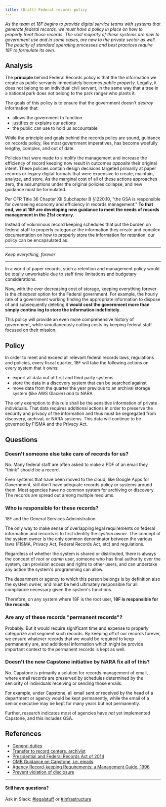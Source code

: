 ```yaml
---
title: (Draft) Federal records policy
---
```


_As the team at 18F begins to provide digital service teams with systems that generate federal records, we must have a policy in place on how to properly treat those records. The vast majority of these systems are new to government use and in some cases, are new to the private sector as well. The paucity of standard operating processes and best practices require 18F to formulate its own._

## Analysis
The **principle** behind Federal Records policy is that the the information we create as public servants immediately becomes *public property*. Legally, it does not belong to an individual civil servant, in the same way that a tree in a national park does not belong to the park ranger who plants it.

The goals of this policy is to ensure that the government doesn't *destroy* information that:

* allows the government to function
* justifies or explains our actions
* the public can use to hold us accountable

While the principle and goals behind the records policy are sound, guidance on records policy, like most government imperatives, has become woefully lengthy, complex, and out of date.

Policies that were made to simplify the management and increase the efficiency of record keeping now result in outcomes *opposite* their original intent. These policies contain design decisions targeted primarily at  paper records or legacy digital formats that were expensive to create, maintain, analyze, and store. As the marginal cost of all of these actions approaches zero, the assumptions under the original policies collapse, and new guidance must be formulated.

Per CFR Title 36 Chapter XII Subchapter B §1220.10, "the GSA is responsible for overseeing economy and efficiency in records management." **To that end, we at 18F are developing new guidance to meet the needs of records management in the 21st century.**

Instead of voluminous record keeping schedules that put the burden on federal staff to properly categorize the information they create and complex documentation on how to properly store the information for retention, our policy can be encapsulated as:

---

_Keep everything, forever_

---

In a world of paper records, such a retention and management policy would be totally unworkable due to staff time limitations and budgetary considerations.

Now, with the ever decreasing cost of storage, keeping everything forever is the *cheapest* option for the Federal government. For example, the hourly rate of a government working finding the appropriate information to dispose of and subsequently deleting it **would cost the government more than simply continu
ing to store the information indefinitely**.

This policy will provide an even more comprehensive history of government, while simultaneously cutting costs by keeping federal staff focused on their mission.

## Policy

In order to meet and exceed all relevant federal records laws, regulations and policies, every fiscal quarter, 18F will take the following actions on every system that it owns:

* export all data out of first and third party systems
* store the data in a discovery system that can be searched against
* move data from the quarter the year previous to an archival storage system (like AWS Glacier) *and* to NARA

The only exemption to this rule shall be the sensitive information of private individuals. That data requires additional actions in order to preserve the security and privacy of the information and thus must be segregated from discovery, archival, or NARA systems. This data will continue to be governed by FISMA and the Privacy Act.

## Questions

### Doesn't someone else take care of records for us?

No. Many federal staff are often asked to make a PDF of an email they "think" should be a record.

Even systems that have been moved to the cloud, like Google Apps for Government, still don't have adequate records policy or systems around them. Most agencies have no common system for archiving or discovery. The records are spread out among multiple mediums.

### Who is responsible for these records?

18F and the General Services Administration.

The only way to make sense of overlapping legal requirements on federal information and records is to first identify the *system owner*. The concept of the system owner is the only common denominator between the various laws (FISMA, Privacy Act, Federal Records Act, etc) and regulations.

Regardless of whether the system is shared or distributed, there is always the concept of *root* or *admin*  user, someone who has final authority over the system, can provision access and rights to other users, and can undertake any action the system's programming can allow. 

The department or agency to which this person belongs is by definition also the system owner, and must be held ultimately responsible for all compliance necessary given the system's functions.

Therefore, on any system where 18F is the root user, **18F is responsible for the records.**

### Are any of these records "permanent records"?

Probably. But it would require significant time and expense to properly categorize and segment such records. By keeping *all* of our records forever, we ensure whatever records that we would be required to keep permanently are, and additional information which might be provide important context to the permanent records is kept as well.

### Doesn't the new Capstone initiative by NARA fix all of this?

No. Capstone is primarily a solution for records management of email, where email records are preserved by schedules determined by the seniority of individuals receiving or sending those emails. 

For example, under Capstone, all email sent or received by the head of a department or agency would be kept permanently, while the email of a senior executive may be kept for many years but not permanently.

Further, research indicates most of agencies have *not* yet implemented Capstone, and this includes GSA.

## References

* [General duties](https://www.law.cornell.edu/uscode/text/44/3101)
* [Transfer to record centers, archivist](https://www.law.cornell.edu/uscode/text/44/3103)
* [Presidential and Federal Records Act of 2014](https://www.congress.gov/113/plaws/publ187/PLAW-113publ187.pdf)
* [OMB Guidance on Capstone, i.e. emails](https://www.whitehouse.gov/sites/default/files/omb/memoranda/2014/m-14-16.pdf)
* [Agency Record-keeping Requirements: a Management Guide, 1996](http://www.archives.gov/records-mgmt/publications/agency-recordkeeping-requirements.html)
* [Prevent violation of disclosure](https://www.law.cornell.edu/uscode/text/5/552a)

---

#### Still have questions?

Ask in Slack: [#legalstuff](https://gsa-tts.slack.com/messages/legalstuff/) or [#infrastructure](https://gsa-tts.slack.com/messages/infrastructure/)


